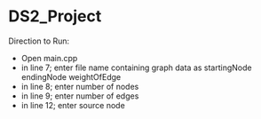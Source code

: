 # DS2_Project

Direction to Run:

- Open main.cpp
- in line 7; enter file name containing graph data as 
startingNode endingNode weightOfEdge
- in line 8; enter number of nodes
- in line 9; enter number of edges
- in line 12; enter source node
